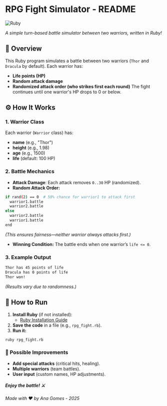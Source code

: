 # RPG Fight Simulator - README
![Ruby](https://img.shields.io/badge/Ruby-CC342D?style=for-the-badge&logo=ruby&logoColor=white) 

*A simple turn-based battle simulator between two warriors, written in Ruby!*

## 📌 Overview
This Ruby program simulates a battle between two warriors (`Thor` and `Dracula` by default). Each warrior has:
- **Life points (HP)**
- **Random attack damage**
- **Randomized attack order (who strikes first each round)**
The fight continues until one warrior's HP drops to 0 or below.

## ⚙️ How It Works
### 1. Warrior Class
Each warrior (`Warrior` class) has:
- **name** (e.g., "Thor")
- **height** (e.g., 1.98)
- **age** (e.g., 1500)
- **life** (default: 100 HP)

### 2. Battle Mechanics
- **Attack Damage**: Each attack removes `0..30` HP (randomized).
- **Random Attack Order:**
```bash
if rand(2) == 0  # 50% chance for warrior1 to attack first
  warrior1.battle
  warrior2.battle
else
  warrior2.battle
  warrior1.battle
end
```
*(This ensures fairness—neither warrior always attacks first.)*
- **Winning Condition:** The battle ends when one warrior’s `life <= 0`.

### 3. Example Output
```bash
Thor has 45 points of life  
Dracula has 0 points of life  
Thor won!
```
*(Results vary due to randomness.)*

## 🚀 How to Run
1. **Install Ruby** (if not installed):
   - [Ruby Installation Guide](https://www.ruby-lang.org/en/documentation/installation/)
2. **Save the code** in a file (e.g., `rpg_fight.rb`).
3. **Run it:**
```bash
ruby rpg_fight.rb
```

### 🔧 Possible Improvements
- **Add special attacks** (critical hits, healing).
- **Multiple warriors** (team battles).
- **User input** (custom names, HP adjustments).


##### Enjoy the battle! ⚔️
###### Made with ❤️ by Ana Gomes - 2025
